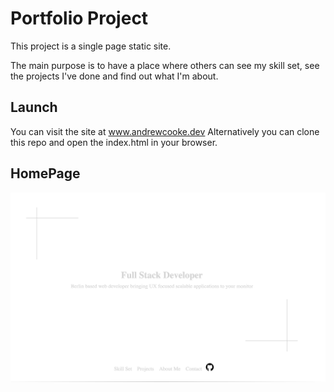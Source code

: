 # Portfolio Project

This project is a single page static site.

The main purpose is to have a place where others can see my skill set, see the projects I've done and find out what I'm about.


## Launch  

You can visit the site at www.andrewcooke.dev
Alternatively you can clone this repo and open the index.html in your browser.


## HomePage

![Home Page](./css/images/portfolio.png)